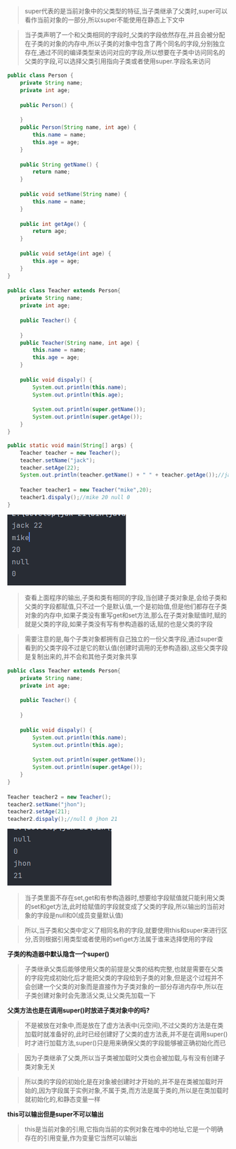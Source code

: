 >super代表的是当前对象中的父类型的特征,当子类继承了父类时,super可以看作当前对象的一部分,所以super不能使用在静态上下文中

>当子类声明了一个和父类相同的字段时,父类的字段依然存在,并且会被分配在子类的对象的内存中,所以子类的对象中包含了两个同名的字段,分别独立存在,通过不同的编译类型来访问对应的字段,所以想要在子类中访问同名的父类的字段,可以选择父类引用指向子类或者使用super.字段名来访问

```Java
public class Person {  
    private String name;  
    private int age;  
  
    public Person() {  
  
    }  
    public Person(String name, int age) {  
        this.name = name;  
        this.age = age;  
    }  
  
    public String getName() {  
        return name;  
    }  
  
    public void setName(String name) {  
        this.name = name;  
    }  
  
    public int getAge() {  
        return age;  
    }  
  
    public void setAge(int age) {  
        this.age = age;  
    }  
}

public class Teacher extends Person{  
    private String name;  
    private int age;  
  
    public Teacher() {  
  
    }  
    public Teacher(String name, int age) {  
        this.name = name;  
        this.age = age;  
    }  
  
    public void dispaly() {  
        System.out.println(this.name);  
        System.out.println(this.age);  
  
        System.out.println(super.getName());  
        System.out.println(super.getAge());  
    }  
}
```

```Java
public static void main(String[] args) {  
    Teacher teacher = new Teacher();  
    teacher.setName("jack");  
    teacher.setAge(22);  
    System.out.println(teacher.getName() + " " + teacher.getAge());//jack 22  
  
    Teacher teacher1 = new Teacher("mike",20);  
    teacher1.dispaly();//mike 20 null 0  
}
```

![](images/super关键字/file-20250410200029.png)

>查看上面程序的输出,子类和类有相同的字段,当创建子类对象是,会给子类和父类的字段都赋值,只不过一个是默认值,一个是初始值,但是他们都存在子类对象的内存中,如果子类没有重写get和set方法,那么在子类对象赋值时,赋的就是父类的字段,如果子类没有写有参构造器的话,赋的也是父类的字段

>需要注意的是,每个子类对象都拥有自己独立的一份父类字段,通过super查看到的父类字段不过是它的默认值(创建时调用的无参构造器),这些父类字段是复制出来的,并不会和其他子类对象共享

```Java
public class Teacher extends Person{  
    private String name;  
    private int age;  
  
    public Teacher() {  
  
    }  

    public void dispaly() {  
        System.out.println(this.name);  
        System.out.println(this.age);  
  
        System.out.println(super.getName());  
        System.out.println(super.getAge());  
    }  
}

Teacher teacher2 = new Teacher();  
teacher2.setName("jhon");  
teacher2.setAge(21);  
teacher2.dispaly();//null 0 jhon 21
```

![](images/super关键字/file-20250410201206.png)

>当子类里面不存在set,get和有参构造器时,想要给字段赋值就只能利用父类的set和get方法,此时给赋值的字段就变成了父类的字段,所以输出的当前对象的字段是null和0(成员变量默认值)

>所以,当子类和父类中定义了相同名称的字段,就要使用this和super来进行区分,否则根据引用类型或者使用的set\get方法属于谁来选择使用的字段

**子类的构造器中默认隐含一个super()**

>子类继承父类后能够使用父类的前提是父类的结构完整,也就是需要在父类的字段完成初始化后才能把父类的字段给到子类的对象,但是这个过程并不会创建一个父类的对象而是直接作为子类对象的一部分存进内存中,所以在子类创建对象时会先激活父类,让父类先加载一下

**父类方法也是在调用super()时放进子类对象中的吗?**

>不是被放在对象中,而是放在了虚方法表中(元空间),不过父类的方法是在类加载时就准备好的,此时已经创建好了父类的虚方法表,并不是在调用super()时才进行加载方法,super()只是用来确保父类的字段能够被正确初始化而已

>因为子类继承了父类,所以当子类被加载时父类也会被加载,与有没有创建子类对象无关

>所以类的字段的初始化是在对象被创建时才开始的,并不是在类被加载时开始的,因为字段属于实例对象,不属于类,而方法是属于类的,所以是在类加载时就初始化的,和静态变量一样

**this可以输出但是super不可以输出**

>this是当前对象的引用,它指向当前的实例对象在堆中的地址,它是一个明确存在的引用变量,作为变量它当然可以输出  
>
